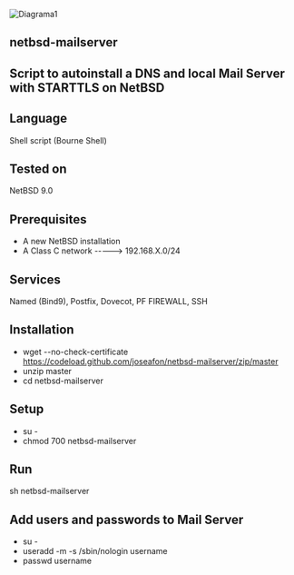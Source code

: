 ![Diagrama1](https://user-images.githubusercontent.com/57175463/76168051-8dfc4c00-6163-11ea-980e-5f0cd60fa66a.jpeg)

## netbsd-mailserver

## Script to autoinstall a DNS and local Mail Server with STARTTLS on NetBSD  

## Language
Shell script (Bourne Shell)

## Tested on
NetBSD 9.0

## Prerequisites
- A new NetBSD installation
- A Class C network -----> 192.168.X.0/24

## Services
Named (Bind9), Postfix, Dovecot, PF FIREWALL, SSH

## Installation
- wget --no-check-certificate https://codeload.github.com/joseafon/netbsd-mailserver/zip/master
- unzip master 
- cd netbsd-mailserver

## Setup
- su -
- chmod 700 netbsd-mailserver

## Run
sh netbsd-mailserver

## Add users and passwords to Mail Server
- su -
- useradd -m -s /sbin/nologin username
- passwd username
